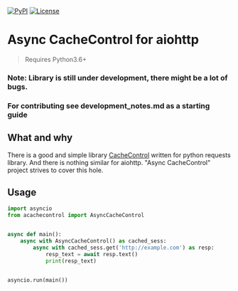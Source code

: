 [![PyPI](https://img.shields.io/pypi/v/acachecontrol)](https://pypi.org/project/acachecontrol/)
[![License](https://img.shields.io/badge/License-Apache%202.0-blue.svg)](https://opensource.org/licenses/Apache-2.0)

# Async CacheControl for aiohttp

> Requires Python3.6+

### Note: Library is still under development, there might be a lot of bugs.
### For contributing see development_notes.md as a starting guide

## What and why

There is a good and simple library [CacheControl](https://github.com/ionrock/cachecontrol) written for python requests library. And there is nothing similar for aiohttp. "Async CacheControl" project strives to cover this hole.

## Usage

```py
import asyncio
from acachecontrol import AsyncCacheControl


async def main():
    async with AsyncCacheControl() as cached_sess:
        async with cached_sess.get('http://example.com') as resp:
            resp_text = await resp.text()
            print(resp_text)


asyncio.run(main())
```
